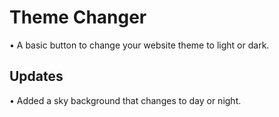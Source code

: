 # Theme Changer
• A basic button to change your website theme to light or dark.
## Updates
• Added a sky background that changes to day or night.
